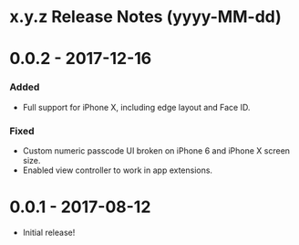 x.y.z Release Notes (yyyy-MM-dd)
=============================================================

0.0.2 - 2017-12-16
=============================================================

### Added

* Full support for iPhone X, including edge layout and Face ID.

### Fixed
* Custom numeric passcode UI broken on iPhone 6 and iPhone X screen size.
* Enabled view controller to work in app extensions.

0.0.1 - 2017-08-12
=============================================================

* Initial release!
